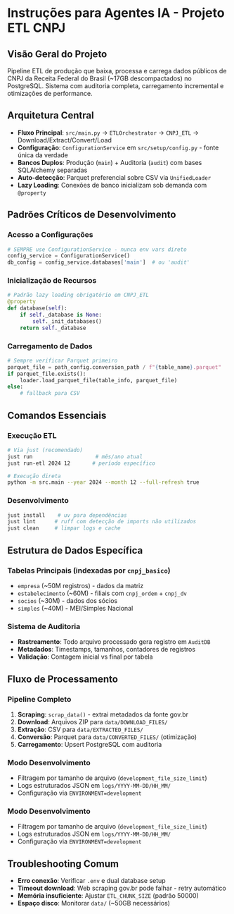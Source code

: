 # Instruções para Agentes IA - Projeto ETL CNPJ

## Visão Geral do Projeto
Pipeline ETL de produção que baixa, processa e carrega dados públicos de CNPJ da Receita Federal do Brasil (~17GB descompactados) no PostgreSQL. Sistema com auditoria completa, carregamento incremental e otimizações de performance.

## Arquitetura Central
- **Fluxo Principal**: `src/main.py` → `ETLOrchestrator` → `CNPJ_ETL` → Download/Extract/Convert/Load
- **Configuração**: `ConfigurationService` em `src/setup/config.py` - fonte única da verdade
- **Bancos Duplos**: Produção (`main`) + Auditoria (`audit`) com bases SQLAlchemy separadas
- **Auto-detecção**: Parquet preferencial sobre CSV via `UnifiedLoader`
- **Lazy Loading**: Conexões de banco inicializam sob demanda com `@property`

## Padrões Críticos de Desenvolvimento

### Acesso a Configurações
```python
# SEMPRE use ConfigurationService - nunca env vars direto
config_service = ConfigurationService()
db_config = config_service.databases['main']  # ou 'audit'
```

### Inicialização de Recursos
```python
# Padrão lazy loading obrigatório em CNPJ_ETL
@property
def database(self):
    if self._database is None:
        self._init_databases()
    return self._database
```

### Carregamento de Dados
```python
# Sempre verificar Parquet primeiro
parquet_file = path_config.conversion_path / f"{table_name}.parquet"
if parquet_file.exists():
    loader.load_parquet_file(table_info, parquet_file)
else:
    # fallback para CSV
```

## Comandos Essenciais

### Execução ETL
```bash
# Via just (recomendado)
just run                    # mês/ano atual
just run-etl 2024 12       # período específico

# Execução direta
python -m src.main --year 2024 --month 12 --full-refresh true
```

### Desenvolvimento
```bash
just install    # uv para dependências
just lint      # ruff com detecção de imports não utilizados
just clean     # limpar logs e cache
```

## Estrutura de Dados Específica

### Tabelas Principais (indexadas por `cnpj_basico`)
- `empresa` (~50M registros) - dados da matriz
- `estabelecimento` (~60M) - filiais com `cnpj_ordem` + `cnpj_dv`
- `socios` (~30M) - dados dos sócios
- `simples` (~40M) - MEI/Simples Nacional

### Sistema de Auditoria
- **Rastreamento**: Todo arquivo processado gera registro em `AuditDB`
- **Metadados**: Timestamps, tamanhos, contadores de registros
- **Validação**: Contagem inicial vs final por tabela

## Fluxo de Processamento

### Pipeline Completo
1. **Scraping**: `scrap_data()` - extrai metadados da fonte gov.br
2. **Download**: Arquivos ZIP para `data/DOWNLOAD_FILES/`
3. **Extração**: CSV para `data/EXTRACTED_FILES/`
4. **Conversão**: Parquet para `data/CONVERTED_FILES/` (otimização)
5. **Carregamento**: Upsert PostgreSQL com auditoria

### Modo Desenvolvimento
- Filtragem por tamanho de arquivo (`development_file_size_limit`)
- Logs estruturados JSON em `logs/YYYY-MM-DD/HH_MM/`
- Configuração via `ENVIRONMENT=development`
### Modo Desenvolvimento
- Filtragem por tamanho de arquivo (`development_file_size_limit`)
- Logs estruturados JSON em `logs/YYYY-MM-DD/HH_MM/`
- Configuração via `ENVIRONMENT=development`

## Troubleshooting Comum
- **Erro conexão**: Verificar `.env` e dual database setup
- **Timeout download**: Web scraping gov.br pode falhar - retry automático
- **Memória insuficiente**: Ajustar `ETL_CHUNK_SIZE` (padrão 50000)
- **Espaço disco**: Monitorar `data/` (~50GB necessários)
